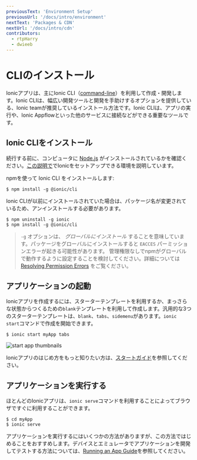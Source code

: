 ```yaml
---
previousText: 'Environment Setup'
previousUrl: '/docs/intro/environment'
nextText: 'Packages & CDN'
nextUrl: '/docs/intro/cdn'
contributors:
  - rtpHarry
  - dwieeb
---
```


# CLIのインストール

Ionicアプリは、主にIonic CLI（[command-line](/docs/reference/glossary#cli)）を利用して作成・開発します。Ionic CLIは、幅広い開発ツールと開発を手助けするオプションを提供している、Ionic teamが推奨しているインストール方法です。Ionic CLIは、アプリの実行や、Ionic Appflowといった他のサービスに接続などができる重要なツールです。

## Ionic CLIをインストール

続行する前に、コンピュータに [Node.js](/docs/reference/glossary#node) がインストールされているかを確認ください。[この説明で](/docs/intro/environment)でIonicをセットアップできる環境を説明しています。

npmを使って Ionic CLI をインストールします:

```shell
$ npm install -g @ionic/cli
```

Ionic CLIが以前にインストールされていた場合は、パッケージ名が変更されているため、アンインストールする必要があります。

```shell
$ npm uninstall -g ionic
$ npm install -g @ionic/cli

```

> `-g` オプションは、 _グローバルにインストール_ することを意味しています。パッケージをグローバルにインストールすると `EACCES` パーミッションエラーが起きる可能性があります。
> 管理権限なしでnpmがグローバルで動作するように設定することを検討してください。詳細については [Resolving Permission Errors](/docs/developing/tips#resolving-permission-errors) をご覧ください。

## アプリケーションの起動

Ionicアプリを作成するには、スターターテンプレートを利用するか、まっさらな状態からつくるための`blank`テンプレートを利用して作成します。汎用的な3つのスターターテンプレートは、`blank`、`tabs`、`sidemenu`があります。`ionic start`コマンドで作成を開始できます。

```shell
$ ionic start myApp tabs
```

![start app thumbnails](/docs/assets/img/installation/start-app-thumbnails.png)


Ionicアプリのはじめ方をもっと知りたい方は、[スタートガイド](/docs/developing/starting)を参照してください。

## アプリケーションを実行する

ほとんどのIonicアプリは、`ionic serve`コマンドを利用することによってブラウザですぐに利用することができます。

```shell
$ cd myApp
$ ionic serve
```

アプリケーションを実行するにはいくつかの方法がありますが、この方法ではじめることをおすすめします。デバイスとエミュレータでアプリケーションを開発してテストする方法については、[Running an App Guide](/docs/developing/previewing)を参照してください。
